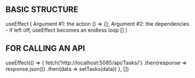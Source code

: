 ## BASIC STRUCTURE
  useEffect
  (
    Argument #1: the action
    () => {},
    Argument #2: the dependencies - if left off, useEffect becomes an endless loop
    []
  )

## FOR CALLING AN API
  useEffect(() => {
    fetch('http://localhost:5085/api/Tasks/')
      .then(response => response.json())
      .then(data => setTasks(data))
  }, [])
